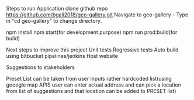 Steps to run Application
clone github repo
https://github.com/bgali2018/geo-gallery.git
Navigate to geo-gallery - Type in "cd geo-gallery" to change directory.

npm install
npm start(for development purpose)
npm run prod:build(for build)

Next steps to improve this project
Unit tests
Regressive tests
Auto build using bitbucket pipelines/jenkins
Host website

Suggestions to stakeholders

Preset List can be taken from user inputs rather hardcoded list(using gooogle map APIS user can enter actual address
and can pick a location from list of suggestions and that location can be added to PRESET list)
